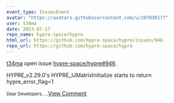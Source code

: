 ```yaml
---
event_type: IssuesEvent
avatar: "https://avatars.githubusercontent.com/u/20703017?"
user: t34ma
date: 2023-07-17
repo_name: hypre-space/hypre
html_url: https://github.com/hypre-space/hypre/issues/946
repo_url: https://github.com/hypre-space/hypre
---
```


<a href='https://github.com/t34ma' target='_blank'>t34ma</a> open issue <a href='https://github.com/hypre-space/hypre/issues/946' target='_blank'>hypre-space/hypre#946</a>.

<p>HYPRE_v2.29.0's HYPRE_IJMatrixInitialize starts to return hypre_error_flag=1</p><small>Dear Developers,...</small><a href='https://github.com/hypre-space/hypre/issues/946' target='_blank'>View Comment</a>